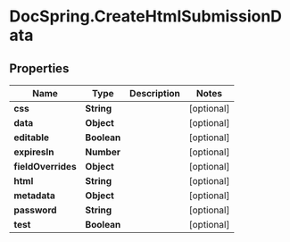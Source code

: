 # DocSpring.CreateHtmlSubmissionData

## Properties

Name | Type | Description | Notes
------------ | ------------- | ------------- | -------------
**css** | **String** |  | [optional] 
**data** | **Object** |  | [optional] 
**editable** | **Boolean** |  | [optional] 
**expiresIn** | **Number** |  | [optional] 
**fieldOverrides** | **Object** |  | [optional] 
**html** | **String** |  | [optional] 
**metadata** | **Object** |  | [optional] 
**password** | **String** |  | [optional] 
**test** | **Boolean** |  | [optional] 


